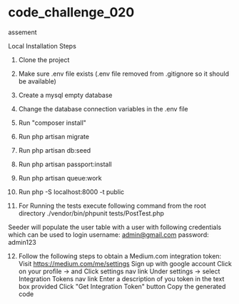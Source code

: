 # code_challenge_020
assement

Local Installation Steps

1. Clone the project

2. Make sure .env file exists (.env file removed from .gitignore so it should be available)

3. Create a mysql empty database

4. Change the database connection variables in the .env file

5. Run "composer install"

6. Run 
    php artisan migrate

7. Run
    php artisan db:seed

8. Run
    php artisan passport:install

9. Run 
    php artisan queue:work

10. Run
    php -S localhost:8000 -t public

11. For Running the tests execute following command from the root directory
    ./vendor/bin/phpunit tests/PostTest.php

Seeder will populate the user table with a user with following credentials which can be used to login
username: admin@gmail.com
password: admin123

12. Follow the following steps to obtain a Medium.com integration token:
    Visit https://medium.com/me/settings
    Sign up with google account
    Click on your profile -> and Click settings nav link
    Under settings -> select Integration Tokens nav link
    Enter a description of you token in the text box provided
    Click "Get Integration Token" button
    Copy the generated code





